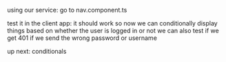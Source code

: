 using our service:
go to nav.component.ts

test it in the client app: it should work
so now we can conditionally display things based on whether the user is logged in or not
we can also test if we get 401 if we send the wrong  password or username

up next: conditionals